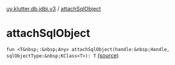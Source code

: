 [uy.klutter.db.jdbi.v3](index.md) / [attachSqlObject](.)


# attachSqlObject
`fun <T&nbsp;:&nbsp;Any> attachSqlObject(handle:&nbsp;Handle, sqlObjectType:&nbsp;KClass<T>): T` [(source)](https://github.com/kohesive/klutter/blob/master/db-jdbi-v3-jdk8/src/main/kotlin/uy/klutter/db/jdbi/v3/Extensions.kt#L17)


